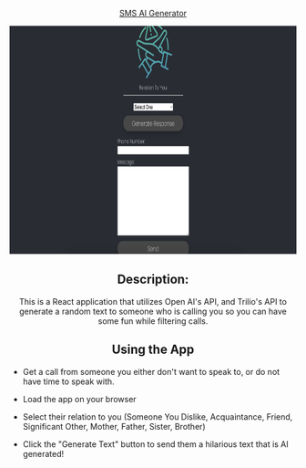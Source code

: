 <div id="description" align="center">

<u>SMS AI Generator</u>

<img
    src="src/assets/SPA ss.png"
    width="800" height="400"
/>

## Description:
This is a React application that utilizes Open AI's API, and Trilio's API to generate a random text to someone who is calling you so you can have some fun while filtering calls.

## Using the App
</div>

- Get a call from someone you either don't want to speak to, or do not have time to speak with.

- Load the app on your browser

- Select their relation to you (Someone You Dislike, Acquaintance, Friend, Significant Other, Mother, Father, Sister, Brother)

- Click the "Generate Text" button to send them a hilarious text that is AI generated!




